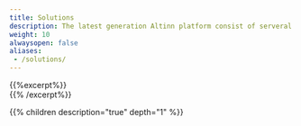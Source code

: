 ```yaml
---
title: Solutions
description: The latest generation Altinn platform consist of serveral solutions.
weight: 10
alwaysopen: false
aliases:
 - /solutions/
---
```


{{%excerpt%}}
<object data="/teknologi/altinnstudio/solutions/platform_solutions.svg" type="image/svg+xml" style="width: 100% max-width: 1200px;"></object>   
{{% /excerpt%}}

{{% children description="true" depth="1" %}}
